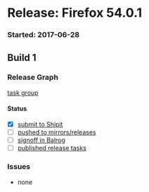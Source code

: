 # Release: Firefox 54.0.1

### Started: 2017-06-28

## Build 1

### Release Graph
[task group](https://tools.taskcluster.net/push-inspector/#/VMoZXQNbSHi1MCzCO4S7TA)

#### Status
- [x] [submit to Shipit](https://wiki.mozilla.org/Release:Release_Automation_on_Mercurial:Starting_a_Release#Submit_to_Ship_It)
- [ ] [pushed to mirrors/releases](../how-tos/relpro.md#2-push-to-releases-dir-mirrors)
- [ ] [signoff in Balrog](../how-tos/relpro.md#3-signoffs)
- [ ] [published release tasks](../how-tos/relpro.md#4-publish-release)

### Issues
- none


